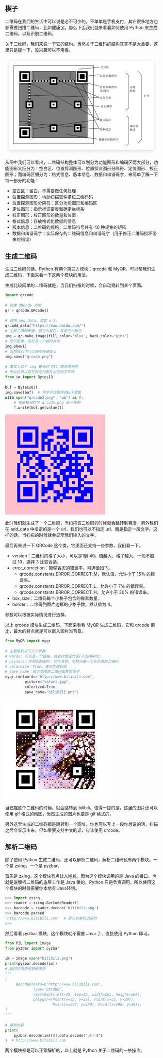 ## 楔子

二维码在我们的生活中可以说是必不可少的，不单单是手机支付，其它很多地方也都需要扫描二维码，比如健康宝。那么下面我们就来看看如何使用 Python 来生成二维码，以及识别二维码。

关于二维码，我们来说一下它的结构。当然关于二维码的结构其实不是太重要，这里只是提一下，没兴趣可以不用看。

![](./1.png)

从图中我们可以看出，二维码结构整体可以划分为功能图形和编码区两大部分，功能图形又细分为：空白区、位置探测图形、位置探测图形分隔符、定位图形、校正图形；而编码区细分为：格式信息、版本信息、数据和纠错码字，来简单了解一下每一部分的功能：

- 空白区：留白，不需要做任何处理
- 位置探测图形：协助扫描软件定位二维码码
- 位置探测图形分隔符：区分功能图形和编码区
- 定位图形：指示标识密度和确定坐标系
- 校正图形：校正图形的数量和位置
- 格式信息：存放格式化数据的信息
- 版本信息：二维码的规格，二维码符号共有 40 种规格的矩阵
- 数据和纠错码字：实际保存的二维码信息和纠错码字（用于修正二维码损坏带来的错误）

## 生成二维码

生成二维码的话，Python 有两个第三方模块：qrcode 和 MyQR，可以帮我们生成二维码，下面来看一下这两个模块的用法。

生成比较简单的二维码就是，当我们扫描的时候，会自动跳转到某个页面。

~~~python
import qrcode
               
# 创建 QRCode 实例
qr = qrcode.QRCode()  

# 调用 add_data，指定 url。
qr.add_data("https://www.baidu.com/")
# 生成二维码图像，颜色为蓝色，背景色为粉色
img = qr.make_image(fill_color='blue', back_color='pink')
# 显示图像，会打开一个临时文件
img.show()
# 当然我们也可以保存到硬盘上
img.save("qrcode.png")

# 事实上这个 img 是通过 PIL 模块得到的
# 所以也可以将它保存为图片对应的字节流
from io import BytesIO

buf = BytesIO()
img.save(buf)  # 将字节流保存到buf里面
with open("qrcode2.png", "wb") as f:
    # 和直接保存为 qrcode.png 是一样的
    f.write(buf.getvalue())  
~~~

![](./2.png)

此时我们就生成了一个二维码，当扫描该二维码的时候就会跳转到百度。另外我们在 add_data 中指定的是一个 url，我们也可以不指定 url，而是指定一段文字。这样的话，当扫描的时候就会显示我们输入的文字。

最后再来说一下 QRCode 这个类，它里面还支持一些参数，我们看一下。

+ version：二维码的格子大小，可以是1到 40。值越大，格子越大，一般不超过 10，选择 3 比较合适。
+ error_correction：能够容忍的错误率，可选值如下。
  + qrcode.constants.ERROR_CORRECT_M，默认值，允许小于 15% 的错误率。
  + qrcode.constants.ERROR_CORRECT_L，允许小于 7% 的错误率。
  + qrcode.constants.ERROR_CORRECT_H，允许小于 30% 的错误率。
+ box_size：二维码每个小格子包含的像素数量。
+ border：二维码到图片边框的小格子数，默认值为 4。

参数可以根据实际情况进行选择。

以上 qrcode 模块生成二维码，下面来看看 MyQR 生成二维码，它和 qrcode 相比，最大的特点就是可以嵌入图片当背景。

~~~python
from MyQR import myqr

# 主要用到以下几个参数
# words: 可以是一个链接，或者你想说的话(不支持中文)
# picture：你用到的图片，作为背景，不然只是一个光秃秃的二维码
# colorsize：True，表示生成彩图
# save_name：表示生成的二维码图片的名字
myqr.run(words="http://www.bilibili.com",
         picture="satori.jpg",
         colorized=True,
         save_name="bilibili.png")
~~~

![](./3.png)

当扫描这个二维码的时候，就会跳转到 bilibili。值得一提的是，这里的图片还可以使用 gif 格式的动图，当然生成的图片也要是 gif 格式的。

另外这里生成的二维码都是跳转到一个网址，你也可以写上一段你想说的话，扫描之后会显示出来。但如果要支持中文的话，应该使用 qrcode。

## 解析二维码

除了使用 Python 生成二维码，还可以解析二维码，解析二维码也有两个模块，一个是 zxing，一个是 pyzbar。

首先是 zxing，这个模块有点让人尴尬，因为这个模块调用的是 Java 的接口。也就是说解析二维码的底层工作是 Java 做的，Python 只是负责调用，所以使用这个模块的时候需要你本地有 Java环境。

```python
>>> import zxing
>>> reader = zxing.BarCodeReader()
>>> barcode = reader.decode('bilibili.png')
>>> barcode.parsed
'http://www.bilibili.com'  # 是可以解析出来的
>>>
```

然后看看 pyzbar 模块，这个模块就不需要 Java 了，直接使用 Python 即可。

```python
from PIL import Image
from pyzbar import pyzbar

im = Image.open("bilibili.png")
print(pyzbar.decode(im))
# 返回的信息还是很多的
"""
[
     Decoded(data=b'http://www.bilibili.com',
             type='QRCODE',
             rect=Rect(left=35, top=35, width=263, height=264),
             polygon=[Point(x=35, y=35), Point(x=35, y=297), 
                      Point(x=297, y=299), Point(x=298, y=35)])
]
"""

# 拿到内容
print(
    pyzbar.decode(im)[0].data.decode("utf-8")
)  # http://www.bilibili.com
```

两个模块都是可以正常解析的，以上就是 Python 关于二维码的一些操作。